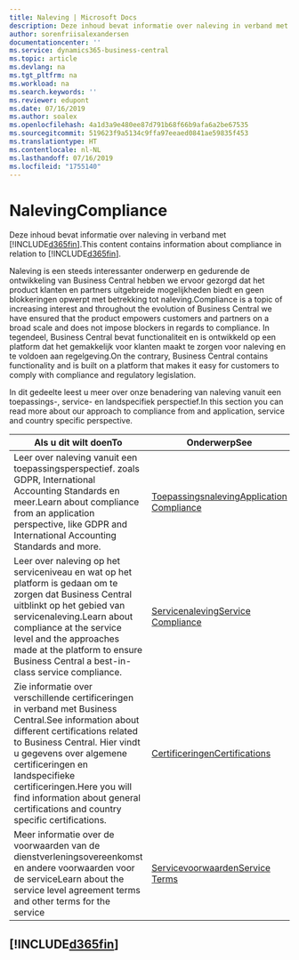 ```yaml
---
title: Naleving | Microsoft Docs
description: Deze inhoud bevat informatie over naleving in verband met Business Central.
author: sorenfriisalexandersen
documentationcenter: ''
ms.service: dynamics365-business-central
ms.topic: article
ms.devlang: na
ms.tgt_pltfrm: na
ms.workload: na
ms.search.keywords: ''
ms.reviewer: edupont
ms.date: 07/16/2019
ms.author: soalex
ms.openlocfilehash: 4a1d3a9e480ee87d791b68f66b9afa6a2be67535
ms.sourcegitcommit: 519623f9a5134c9ffa97eeaed0841ae59835f453
ms.translationtype: HT
ms.contentlocale: nl-NL
ms.lasthandoff: 07/16/2019
ms.locfileid: "1755140"
---
```

# <a name="compliance"></a><span data-ttu-id="3a809-103">Naleving</span><span class="sxs-lookup"><span data-stu-id="3a809-103">Compliance</span></span>
<span data-ttu-id="3a809-104">Deze inhoud bevat informatie over naleving in verband met [!INCLUDE[d365fin](../includes/d365fin_md.md)].</span><span class="sxs-lookup"><span data-stu-id="3a809-104">This content contains information about compliance in relation to [!INCLUDE[d365fin](../includes/d365fin_md.md)].</span></span>  

<span data-ttu-id="3a809-105">Naleving is een steeds interessanter onderwerp en gedurende de ontwikkeling van Business Central hebben we ervoor gezorgd dat het product klanten en partners uitgebreide mogelijkheden biedt en geen blokkeringen opwerpt met betrekking tot naleving.</span><span class="sxs-lookup"><span data-stu-id="3a809-105">Compliance is a topic of increasing interest and throughout the evolution of Business Central we have ensured that the product empowers customers and partners on a broad scale and does not impose blockers in regards to compliance.</span></span> <span data-ttu-id="3a809-106">In tegendeel, Business Central bevat functionaliteit en is ontwikkeld op een platform dat het gemakkelijk voor klanten maakt te zorgen voor naleving en te voldoen aan regelgeving.</span><span class="sxs-lookup"><span data-stu-id="3a809-106">On the contrary, Business Central contains functionality and is built on a platform that makes it easy for customers to comply with compliance and regulatory legislation.</span></span>

<span data-ttu-id="3a809-107">In dit gedeelte leest u meer over onze benadering van naleving vanuit een toepassings-, service- en landspecifiek perspectief.</span><span class="sxs-lookup"><span data-stu-id="3a809-107">In this section you can read more about our approach to compliance from and application, service and country specific perspective.</span></span>

|<span data-ttu-id="3a809-108">**Als u dit wilt doen**</span><span class="sxs-lookup"><span data-stu-id="3a809-108">**To**</span></span>|<span data-ttu-id="3a809-109">**Onderwerp**</span><span class="sxs-lookup"><span data-stu-id="3a809-109">**See**</span></span>|  
|------------|-------------|  
|<span data-ttu-id="3a809-110">Leer over naleving vanuit een toepassingsperspectief. zoals GDPR, International Accounting Standards en meer.</span><span class="sxs-lookup"><span data-stu-id="3a809-110">Learn about compliance from an application perspective, like GDPR and International Accounting Standards and more.</span></span>|[<span data-ttu-id="3a809-111">Toepassingsnaleving</span><span class="sxs-lookup"><span data-stu-id="3a809-111">Application Compliance</span></span>](compliance-application-compliance.md)|  
|<span data-ttu-id="3a809-112">Leer over naleving op het serviceniveau en wat op het platform is gedaan om te zorgen dat Business Central uitblinkt op het gebied van servicenaleving.</span><span class="sxs-lookup"><span data-stu-id="3a809-112">Learn about compliance at the service level and the approaches made at the platform to ensure Business Central a best-in-class service compliance.</span></span>|[<span data-ttu-id="3a809-113">Servicenaleving</span><span class="sxs-lookup"><span data-stu-id="3a809-113">Service Compliance</span></span>](compliance-service-compliance.md)|  
|<span data-ttu-id="3a809-114">Zie informatie over verschillende certificeringen in verband met Business Central.</span><span class="sxs-lookup"><span data-stu-id="3a809-114">See information about different certifications related to Business Central.</span></span> <span data-ttu-id="3a809-115">Hier vindt u gegevens over algemene certificeringen en landspecifieke certificeringen.</span><span class="sxs-lookup"><span data-stu-id="3a809-115">Here you will find information about general certifications and country specific certifications.</span></span>|[<span data-ttu-id="3a809-116">Certificeringen</span><span class="sxs-lookup"><span data-stu-id="3a809-116">Certifications</span></span>](compliance-certifications.md)|  
|<span data-ttu-id="3a809-117">Meer informatie over de voorwaarden van de dienstverleningsovereenkomst en andere voorwaarden voor de service</span><span class="sxs-lookup"><span data-stu-id="3a809-117">Learn about the service level agreement terms and other terms for the service</span></span>|[<span data-ttu-id="3a809-118">Servicevoorwaarden</span><span class="sxs-lookup"><span data-stu-id="3a809-118">Service Terms</span></span>](compliance-service-compliance.md#service-terms)|  

## [!INCLUDE[d365fin](../includes/free_trial_md.md)]  
